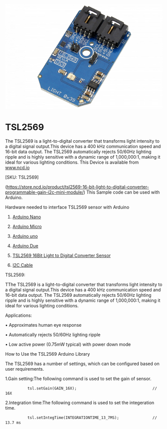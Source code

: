 [![TSL2569](TSL2569_I2C.png)](https://store.ncd.io/product/tsl2569-16-bit-light-to-digital-converter-programmable-gain-i2c-mini-module/)

# TSL2569

The TSL2569 is a light-to-digital converter that transforms light intensity to a digital signal output.This device has a 400 kHz communication speed and 16-bit data output. The TSL2569 automatically rejects 50/60Hz lighting ripple and is highly sensitive with a dynamic range of 1,000,000:1, making it ideal for various lighting conditions.
This Device is available from www.ncd.io 

[SKU: TSL2569]

(https://store.ncd.io/product/tsl2569-16-bit-light-to-digital-converter-programmable-gain-i2c-mini-module/)
This Sample code can be used with Arduino.

Hardware needed to interface TSL2569 sensor with Arduino

1. <a href="https://store.ncd.io/product/i2c-shield-for-arduino-nano/">Arduino Nano</a>

2. <a href="https://store.ncd.io/product/i2c-shield-for-arduino-micro-with-i2c-expansion-port/">Arduino Micro</a>

3. <a href="https://store.ncd.io/product/i2c-shield-for-arduino-uno/">Arduino uno</a>

4. <a href="https://store.ncd.io/product/dual-i2c-shield-for-arduino-due-with-modular-communications-interface/">Arduino Due</a>

5. <a href="https://store.ncd.io/product/tsl2569-16-bit-light-to-digital-converter-programmable-gain-i2c-mini-module/">TSL2569 16Bit Light to Digital Converter Sensor</a>

6. <a href="https://store.ncd.io/product/i%C2%B2c-cable/">I2C Cable</a>

TSL2569:

TThe TSL2569 is a light-to-digital converter that transforms light intensity to a digital signal output.This device has a 400 kHz communication speed and 16-bit data output. The TSL2569 automatically rejects 50/60Hz lighting ripple and is highly sensitive with a dynamic range of 1,000,000:1, making it ideal for various lighting conditions.

Applications:

• Approximates human eye response

• Automatically rejects 50/60Hz lighting ripple

• Low active power (0.75mW typical) with power down mode

How to Use the TSL2569 Arduino Library

The TSL2569 has a number of settings, which can be configured based on user requirements.
          
1.Gain setting:The following command is used to set the gain of sensor.

              tsl.setGain(GAIN_16X);                                  // 16X
            
2.Integration time:The following command is used to set the integeration time.

              tsl.setIntegTime(INTEGRATIONTIME_13_7MS);               // 13.7 ms
            
